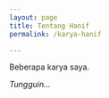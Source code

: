 ```yaml
---
layout: page
title: Tentang Hanif
permalink: /karya-hanif

---
```


Beberapa karya saya. 

*Tungguin...*